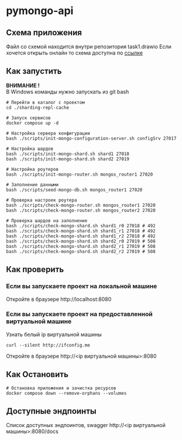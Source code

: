 # pymongo-api

## Схема приложения
Файл со схемой находится внутри репозитория task1.drawio
Если хочется открыть онлайн то схема доступна по [ссылке](https://drive.google.com/file/d/1-rKprNPq1-ESYGK58uTIPTFdRinAjKGa/view?usp=drive_link)

## Как запустить

**ВНИМАНИЕ !**<br/>
В Windows команды нужно запускать из git bash

```shell
# Перейти в каталог с проектом
cd ./sharding-repl-cache

# Запуск сервисов
docker compose up -d

# Настройка сервера конфигурации
bash ./scripts/init-mongo-configuration-server.sh configSrv 27017

# Настройка шардов
bash ./scripts/init-mongo-shard.sh shard1 27018
bash ./scripts/init-mongo-shard.sh shard2 27019

# Настройка роутеров
bash ./scripts/init-mongo-router.sh mongos_router1 27020

# Заполнение данными
bash ./scripts/seed-mongo-db.sh mongos_router1 27020

# Проверка настроек роутера
bash ./scripts/check-mongo-router.sh mongos_router1 27020
bash ./scripts/check-mongo-router.sh mongos_router2 27020

# Проверка шардов на заполнение
bash ./scripts/check-mongo-shard.sh shard1_r0 27018 # 492
bash ./scripts/check-mongo-shard.sh shard1_r1 27018 # 492
bash ./scripts/check-mongo-shard.sh shard1_r2 27018 # 492
bash ./scripts/check-mongo-shard.sh shard2_r0 27019 # 508
bash ./scripts/check-mongo-shard.sh shard2_r1 27019 # 508
bash ./scripts/check-mongo-shard.sh shard2_r2 27019 # 508
```

## Как проверить

### Если вы запускаете проект на локальной машине

Откройте в браузере http://localhost:8080

### Если вы запускаете проект на предоставленной виртуальной машине

Узнать белый ip виртуальной машины

```shell
curl --silent http://ifconfig.me
```

Откройте в браузере http://<ip виртуальной машины>:8080

## Как Остановить

```shell
# Остановка приложения и зачистка ресурсов
docker compose down --remove-orphans --volumes
```

## Доступные эндпоинты

Список доступных эндпоинтов, swagger http://<ip виртуальной машины>:8080/docs